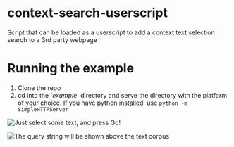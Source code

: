 # context-search-userscript
Script that can be loaded as a userscript to add a context text selection search to a 3rd party webpage

# Running the example

1. Clone the repo
2. cd into the '_example_' directory and serve the directory with the platform of your choice. If you have python installed, use `python -m SimpleHTTPServer`

![Just select some text, and press Go!](https://github.com/mcat-ee/context-search-userscript/example/screenshots/1.png)

![The query string will be shown above the text corpus](https://github.com/mcat-ee/context-search-userscript/example/screenshots/2.png)
